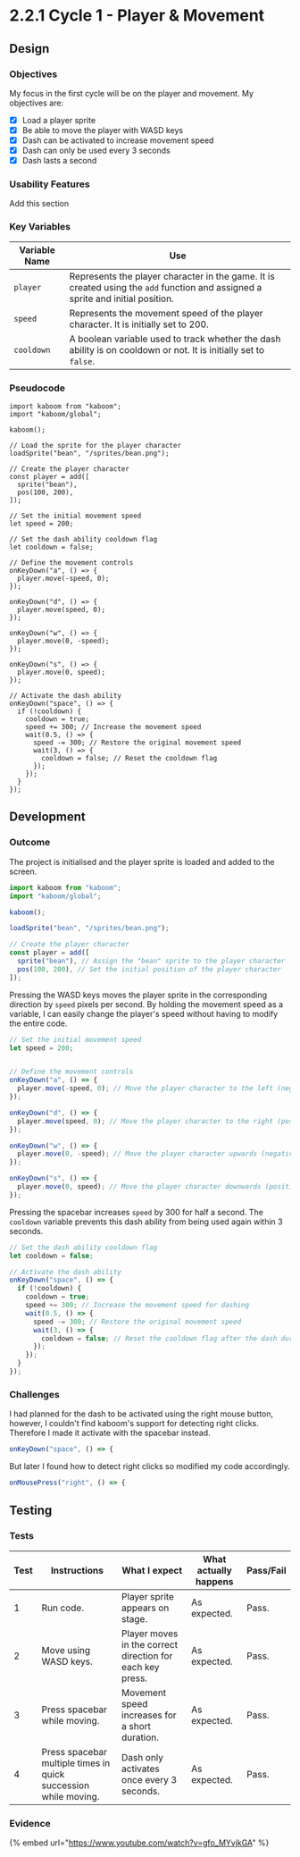 # 2.2.1 Cycle 1 - Player & Movement

## Design

### Objectives

My focus in the first cycle will be on the player and movement. My objectives are:

* [x] Load a player sprite
* [x] Be able to move the player with WASD keys
* [x] Dash can be activated to increase movement speed
* [x] Dash can only be used every 3 seconds
* [x] Dash lasts a second

### Usability Features

Add this section

### Key Variables

| Variable Name | Use                                                                                                                             |
| ------------- | ------------------------------------------------------------------------------------------------------------------------------- |
| `player`      | Represents the player character in the game. It is created using the `add` function and assigned a sprite and initial position. |
| `speed`       | Represents the movement speed of the player character. It is initially set to 200.                                              |
| `cooldown`    | A boolean variable used to track whether the dash ability is on cooldown or not. It is initially set to `false`.                |

### Pseudocode

```
import kaboom from "kaboom";
import "kaboom/global";

kaboom();

// Load the sprite for the player character
loadSprite("bean", "/sprites/bean.png");

// Create the player character
const player = add([
  sprite("bean"),
  pos(100, 200),
]);

// Set the initial movement speed
let speed = 200;

// Set the dash ability cooldown flag
let cooldown = false;

// Define the movement controls
onKeyDown("a", () => {
  player.move(-speed, 0);
});

onKeyDown("d", () => {
  player.move(speed, 0);
});

onKeyDown("w", () => {
  player.move(0, -speed);
});

onKeyDown("s", () => {
  player.move(0, speed);
});

// Activate the dash ability
onKeyDown("space", () => {
  if (!cooldown) {
    cooldown = true;
    speed += 300; // Increase the movement speed
    wait(0.5, () => {
      speed -= 300; // Restore the original movement speed
      wait(3, () => {
        cooldown = false; // Reset the cooldown flag
      });
    });
  }
});
```

## Development

### Outcome

The project is initialised and the player sprite is loaded and added to the screen.

```javascript
import kaboom from "kaboom";
import "kaboom/global";

kaboom();

loadSprite("bean", "/sprites/bean.png");

// Create the player character
const player = add([
  sprite("bean"), // Assign the "bean" sprite to the player character
  pos(100, 200), // Set the initial position of the player character
]);
```

Pressing the WASD keys moves the player sprite in the corresponding direction by `speed` pixels per second. By holding the movement speed as a variable, I can easily change the player's speed without having to modify the entire code.

```javascript
// Set the initial movement speed
let speed = 200;


// Define the movement controls
onKeyDown("a", () => {
  player.move(-speed, 0); // Move the player character to the left (negative x-direction)
});

onKeyDown("d", () => {
  player.move(speed, 0); // Move the player character to the right (positive x-direction)
});

onKeyDown("w", () => {
  player.move(0, -speed); // Move the player character upwards (negative y-direction)
});

onKeyDown("s", () => {
  player.move(0, speed); // Move the player character downwards (positive y-direction)
});
```

Pressing the spacebar increases `speed` by 300 for half a second. The `cooldown` variable prevents this dash ability from being used again within 3 seconds.&#x20;

```javascript
// Set the dash ability cooldown flag
let cooldown = false;

// Activate the dash ability
onKeyDown("space", () => {
  if (!cooldown) {
    cooldown = true;
    speed += 300; // Increase the movement speed for dashing
    wait(0.5, () => {
      speed -= 300; // Restore the original movement speed
      wait(3, () => {
        cooldown = false; // Reset the cooldown flag after the dash duration
      });
    });
  }
});
```

### Challenges

I had planned for the dash to be activated using the right mouse button, however, I couldn't find kaboom's support for detecting right clicks. Therefore I made it activate with the spacebar instead.

```typescript
onKeyDown("space", () => {
```

But later I found how to detect right clicks so modified my code accordingly.

```typescript
onMousePress("right", () => {
```

## Testing

### Tests

| Test | Instructions                                                    | What I expect                                             | What actually happens | Pass/Fail |
| ---- | --------------------------------------------------------------- | --------------------------------------------------------- | --------------------- | --------- |
| 1    | Run code.                                                       | Player sprite appears on stage.                           | As expected.          | Pass.     |
| 2    | Move using WASD keys.                                           | Player moves in the correct direction for each key press. | As expected.          | Pass.     |
| 3    | Press spacebar while moving.                                    | Movement speed increases for a short duration.            | As expected.          | Pass.     |
| 4    | Press spacebar multiple times in quick succession while moving. | Dash only activates once every 3 seconds.                 | As expected.          | Pass.     |

### Evidence

{% embed url="https://www.youtube.com/watch?v=gfo_MYvjkGA" %}
